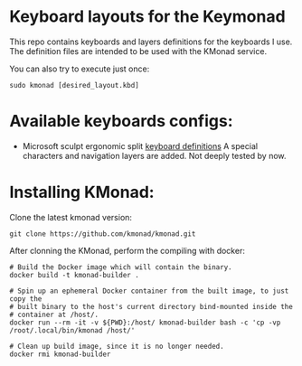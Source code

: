 # Keyboard layouts for the Keymonad 

This repo contains keyboards and layers definitions for
the keyboards I use. The definition files are intended
to be used with the KMonad service.

You can also try to execute just once:
```shell
sudo kmonad [desired_layout.kbd]
```

# Available keyboards configs:

- Microsoft sculpt ergonomic split [keyboard definitions](microsoft_sculpt.kbd)
A special characters and navigation layers are added. 
Not deeply tested by now.

# Installing KMonad:

Clone the latest kmonad version:
```git clone
git clone https://github.com/kmonad/kmonad.git
```

After clonning the KMonad, perform the compiling with docker:
```shell
# Build the Docker image which will contain the binary.
docker build -t kmonad-builder .

# Spin up an ephemeral Docker container from the built image, to just copy the
# built binary to the host's current directory bind-mounted inside the
# container at /host/.
docker run --rm -it -v ${PWD}:/host/ kmonad-builder bash -c 'cp -vp /root/.local/bin/kmonad /host/'

# Clean up build image, since it is no longer needed.
docker rmi kmonad-builder
```



